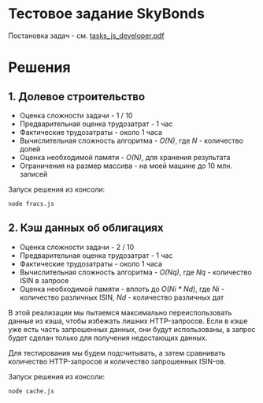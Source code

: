 # Тестовое задание SkyBonds

Постановка задач - см. [tasks_js_developer.pdf](tasks_js_developer.pdf)


# Решения

## 1. Долевое строительство

* Оценка сложности задачи - 1 / 10
* Предварительная оценка трудозатрат - 1 час
* Фактические трудозатраты - около 1 часа
* Вычислительная сложность алгоритма - _O(N)_, где _N_ - количество долей
* Оценка необходимой памяти - _O(N)_, для хранения результата
* Ограничения на размер массива - на моей машине до 10 млн. записей

Запуск решения из консоли:
```
node fracs.js
```

## 2. Кэш данных об облигациях

* Оценка сложности задачи - 2 / 10
* Предварительная оценка трудозатрат - 1 час
* Фактические трудозатраты - около 1 часа
* Вычислительная сложность алгоритма - _O(Nq)_, где _Nq_ - количество ISIN в запросе
* Оценка необходимой памяти - вплоть до _O(Ni * Nd)_, где _Ni_ - количество различных ISIN, _Nd_ - количество различных дат

В этой реализации мы пытаемся максимально переиспользовать данные из кэша, чтобы избежать лишних HTTP-запросов.
Если в кэше уже есть часть запрошенных данных, они будут использованы, а запрос будет сделан только для получения недостающих данных.

Для тестирования мы будем подсчитывать, а затем сравнивать количество HTTP-запросов и количество запрошенных ISIN-ов.

Запуск решения из консоли:
```
node cache.js
```
